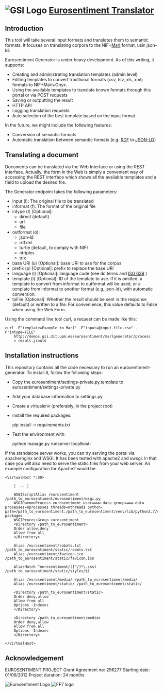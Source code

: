 ![GSI Logo](http://www.gsi.dit.upm.es/images/stories/logos/gsi.png)
[Eurosentiment Translator](http://demos.gsi.dit.upm.es/eurosentiment-translator) 
==================================

Introduction
---------------------
This tool will take several input formats and translates them to semantic formats. It focuses on translating corpora to the NIF+[Marl](http://gsi.dit.upm.es/ontologies/marl) format, usin json-ld.

Eurosentiment Generator is under heavy development. As of this writing, it supports:

* Creating and administrating translation templates (admin level)
* Editing templates to convert traditional formats (csv, tsv, xls, xml) formats to NIF+Marl+Onyx.
* Using the available templates to translate known formats through this portal or via POST requests
* Saving or outputting the result
* HTTP API
* Logging translation requests
* Auto selection of the best template based on the input format

In the future, we might include the following features:
* Conversion of semantic formats
* Automatic translation between semantic formats (e.g. [RDF](http://www.w3.org/RDF/) to [JSON-LD](http://json-ld.org/))

Translating a document
----------------------
Documents can be translated via the Web Interface or using the REST interface.
Actually, the form in the Web is simply a convenient way of accessing the REST interface which shows all the available templates and a field to upload the desired file.

The Generator endpoint takes the following parameters:

 * input (i): The original file to be translated
 * informat (f): The format of the original file
 * intype (t) [Optional]:
    * direct (default)
    * url
    * file
 * outformat (o):
    * json-ld
    * rdfxml
    * turtle (default, to comply with NIF)
    * ntriples
    * trix
 * base URI (u) [Optional]: base URI to use for the corpus
 * prefix (p) [Optional]: prefix to replace the base URI
 * language (l) [Optional]: language code (see dc:terms and [ISO 639](http://en.wikipedia.org/wiki/List_of_ISO_639-1_codes) )
 * template (t) [Optional]: ID of the template to use. If it is omitted, a template to convert from informat to outformat will be used, or a template from informat to another format (e.g. json-ld), with automatic conversion.
 * toFile [Optional]: Whether the result should be sent in the response (default) or written to a file. For convenience, this value defaults to False when using the Web Form.

Using the command line tool *curl*, a request can be made like this:

    curl -F"template=Example_to_Marl" -F"input=@input-file.csv" -F"intype=FILE"
        http://demos.gsi.dit.upm.es/eurosentiment/marlgenerator/process
        > result.jsonld

Installation instructions
------------------------------
This repository contains all the code necessary to run an eurosentiment-generator. To install it, follow the following steps:

* Copy the eurosentiment/settings-private.py.template to eurosentiment/settings-private.py
* Add your database information to settings.py
* Create a virtualenv (preferably, in the project root)
* Install the required packages:

    pip install -r requirements.txt

* Test the environment with:

    python manage.py runserver localhost:<PORT>


If the standalone server works, you can try serving the portal via apache/nginx and WSGI. It has been tested with apache2 and uwsgi. In that case you will also need to serve the static files from your web server. An example configuration for Apache2 would be:

```
<VirtualHost *:80>

    [ ... ]

    WSGIScriptAlias /eurosentiment /path_to_eurosentiment/eurosentiment/wsgi.py
    WSGIDaemonProcess eurosentiment user=www-data group=www-data processes=nprocesses threads=nthreads python-path=/path_to_eurosentiment:/path_to_eurosentiment/venv/lib/python2.7/site-packages
    WSGIProcessGroup eurosentiment
    <Directory /path_to_eurosentiment>
    Order allow,deny
    Allow from all
    </Directory>

    Alias /eurosentiment/robots.txt /path_to_eurosentiment/static/robots.txt
    Alias /eurosentiment/favicon.ico /path_to_eurosentiment/static/favicon.ico

    AliasMatch ^eurosentiment/([^/]*\.css) /path_to_eurosentiment/static/styles/$1

    Alias /eurosentiment/media/ /path_to_eurosentiment/media/
    Alias /eurosentiment/static/ /path_to_eurosentiment/static/

    <Directory /path_to_eurosentiment/static>
    Order deny,allow
    Allow from all
    Options -Indexes
    </Directory>

    <Directory /path_to_eurosentiment/media>
    Order deny,allow
    Allow from all
    Options -Indexes
    </Directory>

</VirtualHost>
```

Acknowledgement
---------------
EUROSENTIMENT PROJECT
Grant Agreement no: 296277
Starting date: 01/09/2012
Project duration: 24 months

![Eurosentiment Logo](logo_grande.png)
![FP7 logo](logo_fp7.gif)
